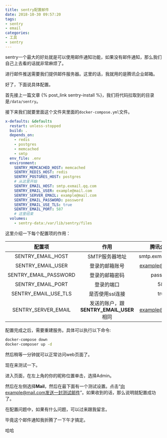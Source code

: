 ```yaml
---
title: sentry配置邮件
date: 2018-10-30 09:57:20
tags:
- sentry
- email
categories:
- 工具
- sentry
---
```

sentry一个最大的好处就是可以使用邮件通知功能，如果没有邮件通知，那么我们自己上去看的话就非常麻烦了。

进行邮件推送需要我们提供邮件服务器。这里的话，我就用的是腾讯企业邮箱。

好了，下面说具体配置。

首先接上一篇文章 {% post_link sentry-install %}，我们将代码拉取到的目录是`/data/sentry`。

接下来我们就要里面这个文件夹里面的`docker-compose.yml`文件。

```yaml
x-defaults: &defaults
  restart: unless-stopped
  build: .
  depends_on:
    - redis
    - postgres
    - memcached
    - smtp
  env_file: .env
  environment:
    SENTRY_MEMCACHED_HOST: memcached
    SENTRY_REDIS_HOST: redis
    SENTRY_POSTGRES_HOST: postgres
    # 从这里开始
    SENTRY_EMAIL_HOST: smtp.exmail.qq.com
    SENTRY_EMAIL_USER: example@mail.com
    SENTRY_SERVER_EMAIL: example@mail.com
    SENTRY_EMAIL_PASSWORD: password
    SENTRY_EMAIL_USE_TLS: true
    SENTRY_EMAIL_PORT: 587
    # 这里结束
  volumes:
    - sentry-data:/var/lib/sentry/files
```

这里介绍一下每个配置项的作用：

| 配置项 | 作用 | 腾讯企业邮 |
|:---:|:---:|:---:|
| SENTRY_EMAIL_HOST | SMTP服务器地址 | smtp.exmail.qq.com |
| SENTRY_EMAIL_USER | 登录的邮箱账号 | example@mail.com |
| SENTRY_EMAIL_PASSWORD | 登录的邮箱密码 | password |
| SENTRY_EMAIL_PORT | 登录的端口 | 587 |
| SENTRY_EMAIL_USE_TLS | 是否使用ssl连接 | true |
| SENTRY_SERVER_EMAIL | 发送的账户，跟**SENTRY_EMAIL_USER**相同 |  example@mail.com |

配置完成之后，需要重建服务。具体可以执行以下命令:

```bash
docker-compose down
docker-composer up -d
```

然后稍等一分钟就可以正常访问web页面了。

现在来测试一下。

进入页面，在左上角的你的昵称位置单击，选择Admin。

然后在左侧选择**Mail**，然后在最下面有一个测试设置。点击“向example@mail.com发送一封测试邮件”。如果收到的话，那么说明就配置成功了。

在配置问题中，如果有什么问题，可以过来跟我留言。

毕竟这个邮件通知我折腾了一下午才搞定。

哈哈
